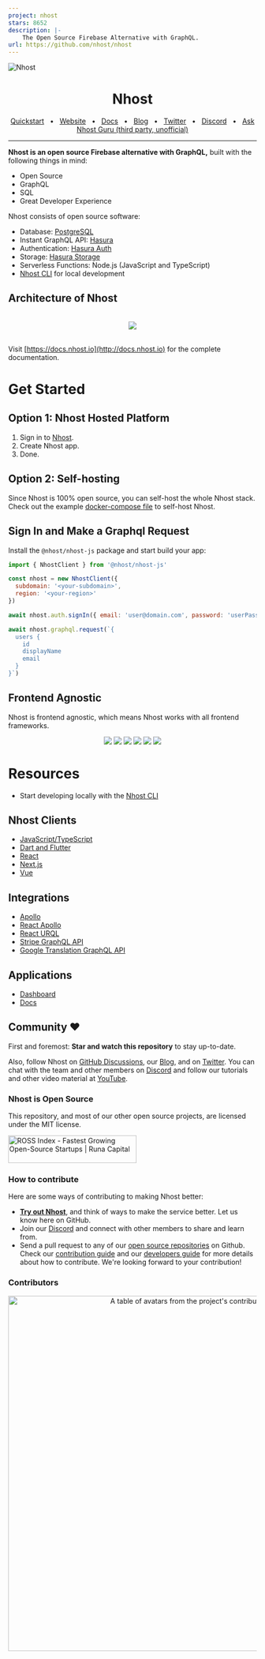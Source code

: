 ```yaml
---
project: nhost
stars: 8652
description: |-
    The Open Source Firebase Alternative with GraphQL.
url: https://github.com/nhost/nhost
---
```


![Nhost](https://i.imgur.com/ZenoUlM.png)

<div align="center">

# Nhost

<a href="https://docs.nhost.io/getting-started/overview">Quickstart</a>
<span>&nbsp;&nbsp;•&nbsp;&nbsp;</span>
<a href="http://nhost.io/">Website</a>
<span>&nbsp;&nbsp;•&nbsp;&nbsp;</span>
<a href="https://docs.nhost.io">Docs</a>
<span>&nbsp;&nbsp;•&nbsp;&nbsp;</span>
<a href="https://nhost.io/blog">Blog</a>
<span>&nbsp;&nbsp;•&nbsp;&nbsp;</span>
<a href="https://twitter.com/nhost">Twitter</a>
<span>&nbsp;&nbsp;•&nbsp;&nbsp;</span>
<a href="https://nhost.io/discord">Discord</a>
<span>&nbsp;&nbsp;•&nbsp;&nbsp;</span>
<a href="https://gurubase.io/g/nhost">Ask Nhost Guru (third party, unofficial)</a>
<br />

  <hr />
</div>

**Nhost is an open source Firebase alternative with GraphQL,** built with the following things in mind:

- Open Source
- GraphQL
- SQL
- Great Developer Experience

Nhost consists of open source software:

- Database: [PostgreSQL](https://www.postgresql.org/)
- Instant GraphQL API: [Hasura](https://hasura.io/)
- Authentication: [Hasura Auth](https://github.com/nhost/hasura-auth/)
- Storage: [Hasura Storage](https://github.com/nhost/hasura-storage)
- Serverless Functions: Node.js (JavaScript and TypeScript)
- [Nhost CLI](https://docs.nhost.io/platform/cli/local-development) for local development

## Architecture of Nhost

<div align="center">
  <br />
  <img src="assets/nhost-diagram.png"/>
  <br />
  <br />
</div>

Visit [https://docs.nhost.io](http://docs.nhost.io) for the complete documentation.

# Get Started

## Option 1: Nhost Hosted Platform

1. Sign in to [Nhost](https://app.nhost.io).
2. Create Nhost app.
3. Done.

## Option 2: Self-hosting

Since Nhost is 100% open source, you can self-host the whole Nhost stack. Check out the example [docker-compose file](https://github.com/nhost/nhost/tree/main/examples/docker-compose) to self-host Nhost.

## Sign In and Make a Graphql Request

Install the `@nhost/nhost-js` package and start build your app:

```jsx
import { NhostClient } from '@nhost/nhost-js'

const nhost = new NhostClient({
  subdomain: '<your-subdomain>',
  region: '<your-region>'
})

await nhost.auth.signIn({ email: 'user@domain.com', password: 'userPassword' })

await nhost.graphql.request(`{
  users {
    id
    displayName
    email
  }
}`)
```

## Frontend Agnostic

Nhost is frontend agnostic, which means Nhost works with all frontend frameworks.

<div align="center">
  <a href="https://docs.nhost.io/getting-started/quickstart/nextjs"><img src="assets/nextjs.svg"/></a>
  <a href="https://docs.nhost.io/reference/javascript/nhost-js/nhost-client"><img src="assets/nuxtjs.svg"/></a>
  <a href="https://docs.nhost.io/getting-started/quickstart/react"><img src="assets/react.svg"/></a>
  <a href="https://docs.nhost.io/getting-started/quickstart/reactnative"><img src="assets/react-native.svg"/></a>
  <a href="https://docs.nhost.io/reference/javascript/nhost-js/nhost-client"><img src="assets/svelte.svg"/></a>
  <a href="https://docs.nhost.io/getting-started/quickstart/vue"><img src="assets/vuejs.svg"/></a>
</div>

# Resources

- Start developing locally with the [Nhost CLI](https://docs.nhost.io/platform/cli/local-development)

## Nhost Clients

- [JavaScript/TypeScript](https://docs.nhost.io/reference/javascript/nhost-js/nhost-client)
- [Dart and Flutter](https://github.com/nhost/nhost-dart)
- [React](https://docs.nhost.io/reference/react/nhost-client)
- [Next.js](https://docs.nhost.io/reference/nextjs/nhost-client)
- [Vue](https://docs.nhost.io/reference/vue/nhost-client)

## Integrations

- [Apollo](./integrations/apollo#nhostapollo)
- [React Apollo](./integrations/react-apollo#nhostreact-apollo)
- [React URQL](./integrations/react-urql#nhostreact-urql)
- [Stripe GraphQL API](./integrations/stripe-graphql-js#nhoststripe-graphql-js)
- [Google Translation GraphQL API](./integrations/google-translation#nhostgoogle-translation)

## Applications

- [Dashboard](./dashboard)
- [Docs](./docs)

## Community ❤️

First and foremost: **Star and watch this repository** to stay up-to-date.

Also, follow Nhost on [GitHub Discussions](https://github.com/nhost/nhost/discussions), our [Blog](https://nhost.io/blog), and on [Twitter](https://twitter.com/nhostio). You can chat with the team and other members on [Discord](https://discord.com/invite/9V7Qb2U) and follow our tutorials and other video material at [YouTube](https://www.youtube.com/channel/UCJ7irtvV9Y0EQMxpabb6ntg?view_as=subscriber).

### Nhost is Open Source

This repository, and most of our other open source projects, are licensed under the MIT license.

<a href="https://runacap.com/ross-index/" target="_blank" rel="noopener" >
    <img style="width: 260px; height: 56px" src="https://runacap.com/wp-content/uploads/2022/06/ROSS_black_edition_badge.svg" alt="ROSS Index - Fastest Growing Open-Source Startups | Runa Capital" width="260" height="56" />
</a>

### How to contribute

Here are some ways of contributing to making Nhost better:

- **[Try out Nhost](https://docs.nhost.io)**, and think of ways to make the service better. Let us know here on GitHub.
- Join our [Discord](https://discord.com/invite/9V7Qb2U) and connect with other members to share and learn from.
- Send a pull request to any of our [open source repositories](https://github.com/nhost) on Github. Check our [contribution guide](https://github.com/nhost/nhost/blob/main/CONTRIBUTING.md) and our [developers guide](https://github.com/nhost/nhost/blob/main/DEVELOPERS.md) for more details about how to contribute. We're looking forward to your contribution!

### Contributors

<a href="https://github.com/nhost/nhost/graphs/contributors">
  <p align="center">
    <img width="720" src="https://contrib.rocks/image?repo=nhost/nhost" alt="A table of avatars from the project's contributors" />
  </p>
</a>


